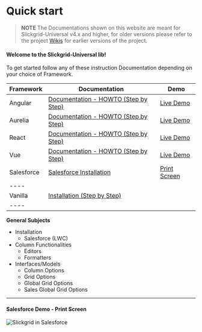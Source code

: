 # Quick start

> **NOTE** The Documentations shown on this website are meant for Slickgrid-Universal v4.x and higher, for older versions please refer to the project [Wikis](https://github.com/ghiscoding/slickgrid-universal/wiki) for earlier versions of the project.

#### Welcome to the Slickgrid-Universal lib!

To get started follow any of these instruction Documentation depending on your choice of Framework.

| Framework  | Documentation                                                                                                       | Demo                                                                                                  |
| ---------- | ------------------------------------------------------------------------------------------------------------------- | ----------------------------------------------------------------------------------------------------- |
| Angular    | [Documentation - HOWTO (Step by Step)](https://ghiscoding.gitbook.io/angular-slickgrid/getting-started/quick-start) | [Live Demo](https://ghiscoding.github.io/Angular-Slickgrid/)                                          |
| Aurelia    | [Documentation - HOWTO (Step by Step)](https://ghiscoding.gitbook.io/aurelia-slickgrid/getting-started/quick-start) | [Live Demo](https://ghiscoding.github.io/aurelia-slickgrid/)                                          |
| React      | [Documentation - HOWTO (Step by Step)](https://ghiscoding.gitbook.io/slickgrid-react/getting-started/quick-start)   | [Live Demo](https://ghiscoding.github.io/slickgrid-react/)                                            |
| Vue        | [Documentation - HOWTO (Step by Step)](https://ghiscoding.gitbook.io/slickgrid-vue/getting-started/quick-start)     | [Live Demo](https://ghiscoding.github.io/slickgrid-vue-demos/)                                        |
| Salesforce | [Salesforce Installation](./installation-salesforce.md)                                                             | [Print Screen](https://github.com/ghiscoding/slickgrid-universal/wiki#salesforce-demo---print-screen) |
| ----       |                                                                                                                     |                                                                                                       |
| Vanilla    | [Installation (Step by Step)](./installation-vanilla.md)                                                            |                                                                                                       |
| ----       |                                                                                                                     |                                                                                                       |

**General Subjects**

- Installation
  - Salesforce (LWC)
- Column Functionalities
  - Editors
  - Formatters
- Interfaces/Models
  - Column Options
  - Grid Options
  - Global Grid Options
  - Sales Global Grid Options

---

#### Salesforce Demo - Print Screen

![Slickgrid in Salesforce](https://i.imgur.com/YzkSbcD.png)

